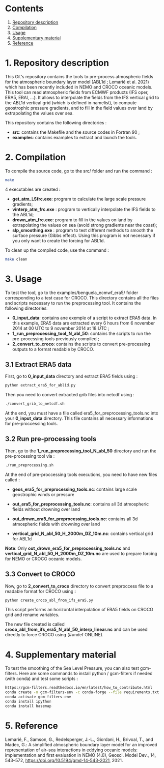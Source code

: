 <!-- ========================================= -->
# Contents
<!-- ========================================= -->

1. [Repository description](#Description)
2. [Compilation](#Compilation)
3. [Usage](#Usage)
4. [Supplementary material](#Supplementary)
5. [Reference](#Reference)

<!-- ========================================= -->
# 1. Repository description <a name="Description"></a>
<!-- ========================================= -->

This Git's repository contains the tools to pre-process atmospheric fields for the atmospheric boundary layer model (ABL1d ; Lemarié et al. 2021) which has been recently included in NEMO and CROCO oceanic models. This tool can read atmospheric fields from ECMWF products (IFS oper, ERA5, ERAI, ...). It allows to interpolate the fields from the IFS vertical grid to the ABL1d vertical grid (which is defined in namelist), to compute geostrophic pressure gradients, and to fill in the field values over land by extrapolating the values over sea.

This repository contains the following directories :

* **src**: contains the Makefile and the source codes in Fortran 90 ;
* **examples**: contains examples to extract and launch the tools.

<!-- ========================================= -->
# 2. Compilation <a name="Compilation"></a>
<!-- ========================================= -->

To compile the source code, go to the src/ folder and run the command :

```bash
make
```

4 executables are created : 

* **get_atm_LSfrc.exe**: program to calculate the large scale pressure gradients;
* **vinterp_atm_frc.exe** : program to vertically interpolate the IFS fields to the ABL1d;
* **drown_atm_frc.exe**: program to fill in the values on land by extrapolating the values on sea (avoid strong gradients near the coast);
* **slp_smoothing.exe** : program to test different methods to smooth the surface pressure (Gibbs effect). Using this program is not necessary if you only want to create the forcing for ABL1d.

To clean up the compiled code, use the command :

```bash
make clean
```

<!-- ========================================= -->
# 3. Usage <a name="Usage"></a>
<!-- ========================================= -->

To test the tool, go to the examples/benguela_ecmwf_era5/ folder corresponding to a test case for CROCO. This directory contains all the files and scripts necessary to run the preprocessing tool. It contains the following directories: 

* **0_input_data**: contains ane exemple of a script to extract ERA5 data. In this example, ERA5 data are extracted every 6 hours from 6 november 2014 at 00 UTC to 9 november 2014 at 18 UTC ;
* **1_run_preprocessing_tool_N_abl_50**: contains the scripts to run the pre-processing tools previously compiled ;
* **2_convert_to_croco**: contains the scripts to convert pre-processing outputs to a format readable by CROCO.

<!-- ----------------------------------------- -->
## 3.1 Extract ERA5 data 
<!-- ----------------------------------------- -->

First, go to **0_input_data** directory and extract ERA5 fields using :

```bash
python extract_era5_for_abl1d.py
```

Then you need to convert extracted grib files into netcdf using :

```bash
./convert_grib_to_netcdf.sh
```

At the end, you must have a file called era5_for_preprocessing_tools.nc into your **0_input_data** directory. This file contains all necessary informations for pre-proccessing tools.

<!-- ----------------------------------------- -->
## 3.2 Run pre-processing tools
<!-- ----------------------------------------- -->

Then, go to the **1_run_preprocessing_tool_N_abl_50** directory and run the pre-processing tool via :

```bash
./run_preprocessing.sh
```

At the end of pre-proccessing tools executions, you need to have new files called :

* **geos_era5_for_preprocessing_tools.nc**: contains large scale geostrophic winds or pressure

* **out_era5_for_preprocessing_tools.nc**: contains all 3d atmospheric fields without drowning over land

* **out_drown_era5_for_preprocessing_tools.nc**: contains all 3d atmospheric fields with drowning over land

* **vertical_grid_N_abl_50_H_2000m_DZ_10m.nc**: contains vertical grid for ABL1d

**Note**: Only **out_drown_era5_for_preprocessing_tools.nc** and **vertical_grid_N_abl_50_H_2000m_DZ_10m.nc** are used to prepare forcing for NEMO or CROCO oceanic models.

<!-- ----------------------------------------- -->
## 3.3 Convert to CROCO
<!-- ----------------------------------------- -->

Now, go to **2_convert_to_croco** directory to convert preproccess file to a readable format for CROCO using :

```bash
python create_croco_abl_from_ifs_era5.py
```

This script performs an horizontal interpolation of ERA5 fields on CROCO grid and rename variables.

The new file created is called **croco_abl_from_ifs_era5_N_abl_50_interp_linear.nc** and can be used directly to force CROCO using (#undef ONLINE).

<!-- ========================================= -->
# 4. Supplementary material <a name="Supplementary"></a>
<!-- ========================================= -->

To test the smoothing of the Sea Level Pressure, you can also test gcm-filters. Here are some commands to install python / gcm-filters if needed (with conda) and test some scripts :

```bash
https://gcm-filters.readthedocs.io/en/latest/how_to_contribute.html
conda create -n gcm-filters-env -c conda-forge --file requirements.txt --file requirements-dev.txt
conda activate gcm-filters-env
conda install ipython
conda install basemap
```

<!-- ========================================= -->
# 5. Reference <a name="Reference"></a>
<!-- ========================================= -->

Lemarié, F., Samson, G., Redelsperger, J.-L., Giordani, H., Brivoal, T., and Madec, G.: A simplified atmospheric boundary layer model for an improved representation of air–sea interactions in eddying oceanic models: implementation and first evaluation in NEMO (4.0), Geosci. Model Dev., 14, 543–572, https://doi.org/10.5194/gmd-14-543-2021, 2021.
